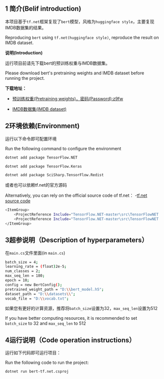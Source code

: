 ## 1 简介(Belif introduction) 
本项目基于`tf.net`框架复现了`bert`模型，风格为`huggingface style`，主要复现IMDB数据集的结果。

Reproducing `bert` using `tf.net(huggingface style)`, reproduce the result on IMDB dataset.

**说明(Introduction)**

运行项目前请先下载bert的预训练权重与IMDB数据集。

Please download bert's pretraining weights and IMDB dataset before running the project.

**下载地址：**
- [预训练权重(Pretraining weights)，密码(Password):z9fw](https://pan.baidu.com/s/15cpYWQ4PVKtDbQOleisslw)

- [IMDB数据集(IMDB dataset)](http://ai.stanford.edu/~amaas/data/sentiment/)


## 2环境依赖(Environment)
运行以下命令即可配置环境

Run the following command to configure the environment
```bash
dotnet add package TensorFlow.NET
```
```bash
dotnet add package TensorFlow.Keras
```
```bash
dotnet add package SciSharp.TensorFlow.Redist
```
或者也可以依赖tf.net的官方源码

Alternatively, you can rely on the official source code of tf.net：
-[tf.net source code](https://github.com/SciSharp/TensorFlow.NET)
```bash
<ItemGroup>
    <ProjectReference Include="TensorFlow.NET-master\src\TensorFlowNET.Core\Tensorflow.Binding.csproj" />
    <ProjectReference Include="TensorFlow.NET-master\src\TensorFlowNET.Keras\Tensorflow.Keras.csproj" />
</ItemGroup>
```

## 3超参说明（Description of hyperparameters）
在`main.cs`文件里面(in `main.cs`)
```bash
batch_size = 4; 
learning_rate = (float)2e-5;
num_classes = 2;
max_seq_len = 180;
epoch = 10;
config = new BertConfig(); 
pretrained_weight_path = "D:\\bert_model.h5";
dataset_path = "D:\\datasets\\";
vocab_file = "D:\\vocab.txt";
```
如果您有更好的计算资源，推荐将`batch_size`设置为32，`max_seq_len`设置为512

If you have better computing resources, it is recommended to set `batch_size` to 32 and `max_seq_len` to 512
## 4运行说明（Code operation instructions）
运行如下代码即可运行项目：

Run the following code to run the project:
```bash
dotnet run bert-tf.net.csproj
```




